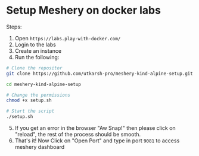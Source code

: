 # Setup Meshery on docker labs

Steps:
1. Open `https://labs.play-with-docker.com/`
2. Login to the labs
3. Create an instance
4. Run the following:
```bash
# Clone the repositor
git clone https://github.com/utkarsh-pro/meshery-kind-alpine-setup.git

cd meshery-kind-alpine-setup

# Change the permissions
chmod +x setup.sh

# Start the script
./setup.sh
```

5. If you get an error in the browser "Aw Snap!" then please click on "reload", the rest of the process should be smooth.
6. That's it! Now Click on "Open Port" and type in port `9081` to access meshery dashboard